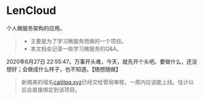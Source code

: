 # LenCloud

个人微服务架构的应用。
> - 主要是为了学习微服务而做的一个项目。
> - 本文档会记录一些学习微服务的Q&A。
>

2020年6月27日 22:55:47。万事开头难，今天，就先开个头吧。要做什么，还没想好；会做成什么样子，也不知道。【随想随做】

> 新搞来的域名[caijilqq.xyz](http://caijilqq.xyz)已经交给管局审核，一周内应该能上线。估计以后会直接绑定到该项目。